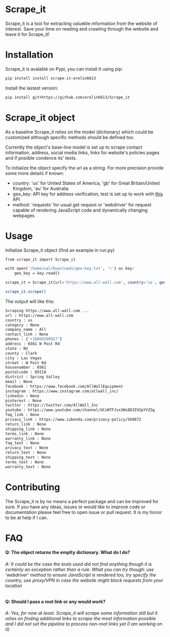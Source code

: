 # Scrape_it

Scrape_it is a tool for extracting valueble information from the website of interest. Save your time on reading and crawling through the website and leave it for Scrape_it!

# Installation
Scrape_it is avalable on Pypi, you can install it using pip:
```sh
pip install install scrape-it-erelin6613
```
Install the lastest version:
```sh
pip install git+https://github.com/erelin6613/Scrape_it
```


# Scrape_it object

As a baseline Scrape_it relies on the model (dictionary) which could be customized although specific methods should be defined too.

Currently the object's base-line model is set up to scrape contact information, address, social media links, links for website's policies pages and if posiible condence its' texts.

To initialize the object specify the url as a string. For more precision provide some more details if known:

- country: 'us' for United States of America, 'gb' for Great Britain/United Kingdom, 'au' for Australia
- geo_key: API key for address verification, test is set up to work with [this](https://developer.here.com) API
- method: 'requests' for usual get request or 'webdriver' for request capable of rendering JavaScript code and dynamically changing webpages

# Usage

Initialize Scrape_it object (find an example in run.py)

```sh
from scrape_it import Scrape_it

with open('/home/val/Downloads/geo-key.txt', 'r') as key:
    geo_key = key.read()

scrape_it = Scrape_it(url='https://www.all-wall.com', country='us', geo_key=geo_key, method='webdriver')

scrape_it.scrape()
```

The output will like this:

```sh
Scraping https://www.all-wall.com ...
url : https://www.all-wall.com
country : us
category : None
company_name : All
contact_link : None
phones : {'+18009290927'}
address : 6561 W Post Rd
state : NV
county : Clark
city : Las Vegas
street : W Post Rd
housenumber : 6561
postalcode : 89118
district : Spring Valley
email : None
facebook : https://www.facebook.com/AllWallEquipment
instagram : https://www.instagram.com/allwall_inc/
linkedin : None
pinterest : None
twitter : https://twitter.com/AllWall_Inc
youtube : https://www.youtube.com/channel/UCsNTFJvx3Wi8D3I92pYVZSg
faq_link : None
privacy_link : https://www.iubenda.com/privacy-policy/569672
return_link : None
shipping_link : None
terms_link : None
warranty_link : None
faq_text : None
privacy_text : None
return_text : None
shipping_text : None
terms_text : None
warranty_text : None

```

# Contributing
The Scrape_it is by no means a perfect package and can be improved for sure. If you have any ideas, issues or would like to improve code or documentation please feel free to open issue or pull request. It is my honor to be at help if I can.

# FAQ

#### Q: The object returns the emplty dictionary. What do I do?
###### A: It could be the case the tools used did not find anything though it is certainly an exception rather than a rule. What you can try though: use 'webdriver' method to ensure JavaScript is rendered too, try specify the country, use proxy/VPN in case the website might block requests from your location

#### Q: Should I pass a root link or any would work?
###### A: Yes, for now at least. Scrape_it will scrape some information still but it relies on finding additional links to scrape the most information possible and I did not set the pipeline to process non-root links yet (I am working on it)
